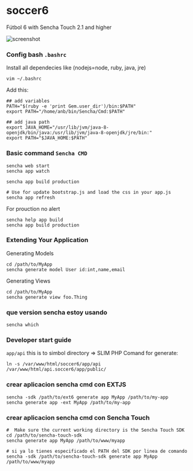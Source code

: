 # soccer6

Fútbol 6 with Sencha Touch 2.1 and higher

![screenshot](http://i64.tinypic.com/vnpnpw.png)

### Config bash `.bashrc`
Install all dependecies like (nodejs=node, ruby, java, jre)

	vim ~/.bashrc

Add this:

	## add variables
	PATH="$(ruby -e 'print Gem.user_dir')/bin:$PATH"
	export PATH="/home/anb/bin/Sencha/Cmd:$PATH"

	## add java path
	export JAVA_HOME="/usr/lib/jvm/java-8-openjdk/bin/java:/usr/lib/jvm/java-8-openjdk/jre/bin:"
	export PATH="$JAVA_HOME:$PATH"

### Basic command `Sencha CMD`

	sencha web start
	sencha app watch

	sencha app build production

	# Use for update bootstrap.js and load the css in your app.js
	sencha app refresh


For prouction no alert

	sencha help app build
	sencha app build production

### Extending Your Application
	
Generating Models

	cd /path/to/MyApp
	sencha generate model User id:int,name,email

Generating Views

	cd /path/to/MyApp
	sencha generate view foo.Thing

### que version sencha estoy usando
	
	sencha which

### Developer start guide

`app/api` this is to simbol directory => SLIM PHP
Comand for generate:

	ln -s /var/www/html/soccer6/app/api /var/www/html/api.soccer6/app/public/




### crear aplicacion sencha cmd con EXTJS

	sencha -sdk /path/to/ext6 generate app MyApp /path/to/my-app
	sencha generate app -ext MyApp /path/to/my-app


### crear aplicacion sencha cmd con Sencha Touch

	#  Make sure the current working directory is the Sencha Touch SDK
	cd /path/to/sencha-touch-sdk
	sencha generate app MyApp /path/to/www/myapp

	# si ya lo tienes especificado el PATH del SDK por linea de comando
	sencha -sdk /path/to/sencha-touch-sdk generate app MyApp /path/to/www/myapp